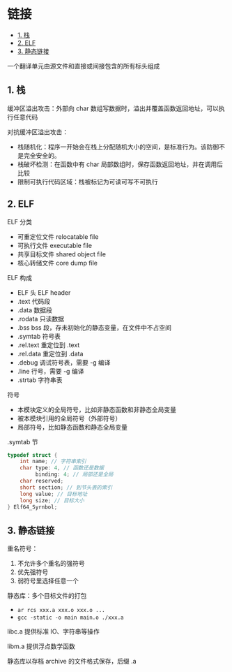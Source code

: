# 链接

- [1. 栈](#1-栈)
- [2. ELF](#2-elf)
- [3. 静态链接](#3-静态链接)

一个翻译单元由源文件和直接或间接包含的所有标头组成

## 1. 栈

缓冲区溢出攻击：外部向 char 数组写数据时，溢出并覆盖函数返回地址，可以执行任意代码

对抗缓冲区溢出攻击：

- 栈随机化：程序一开始会在栈上分配随机大小的空间，是标准行为。该防御不是完全安全的。
- 栈破坏检测：在函数中有 char 局部数组时，保存函数返回地址，并在调用后比较
- 限制可执行代码区域：栈被标记为可读可写不可执行

## 2. ELF

ELF 分类

- 可重定位文件 relocatable file
- 可执行文件 executable file
- 共享目标文件 shared object file
- 核心转储文件 core dump file

ELF 构成

- ELF 头 ELF header
- .text 代码段
- .data 数据段
- .rodata 只读数据
- .bss bss 段，存未初始化的静态变量，在文件中不占空间
- .symtab 符号表
- .rel.text 重定位到 .text
- .rel.data 重定位到 .data
- .debug 调试符号表，需要 -g 编译
- .line 行号，需要 -g 编译
- .strtab 字符串表

符号

- 本模块定义的全局符号，比如非静态函数和非静态全局变量
- 被本模块引用的全局符号（外部符号）
- 局部符号，比如静态函数和静态全局变量

.symtab 节

```cpp
typedef struct { 
    int name; // 字符串索引
    char type: 4, // 函数还是数据
         binding: 4; // 局部还是全局
    char reserved;
    short section; // 到节头表的索引
    long value; // 目标地址
    long size; // 目标大小
} Elf64_Syrnbol;
```

## 3. 静态链接

重名符号：

1. 不允许多个重名的强符号
2. 优先强符号
3. 弱符号里选择任意一个

静态库：多个目标文件的打包

- `ar rcs xxx.a xxx.o xxx.o ...`
- `gcc -static -o main main.o ./xxx.a`

libc.a 提供标准 IO、字符串等操作

libm.a 提供浮点数学函数

静态库以存档 archive 的文件格式保存，后缀 .a
